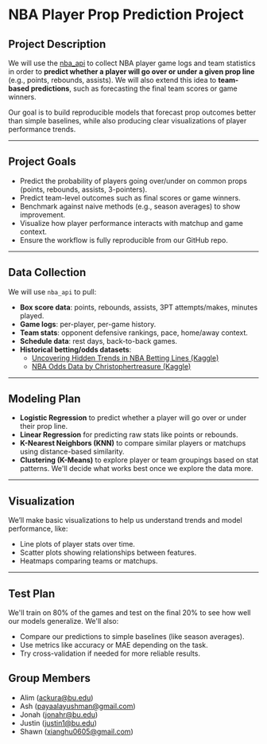 # NBA Player Prop Prediction Project

## Project Description
We will use the [nba_api](https://github.com/swar/nba_api) to collect NBA player game logs and team statistics in order to **predict whether a player will go over or under a given prop line** (e.g., points, rebounds, assists). We will also extend this idea to **team-based predictions**, such as forecasting the final team scores or game winners.

Our goal is to build reproducible models that forecast prop outcomes better than simple baselines, while also producing clear visualizations of player performance trends.

---

## Project Goals
- Predict the probability of players going over/under on common props (points, rebounds, assists, 3-pointers).
- Predict team-level outcomes such as final scores or game winners.
- Benchmark against naive methods (e.g., season averages) to show improvement.  
- Visualize how player performance interacts with matchup and game context.  
- Ensure the workflow is fully reproducible from our GitHub repo.

---

## Data Collection
We will use `nba_api` to pull:  
- **Box score data**: points, rebounds, assists, 3PT attempts/makes, minutes played.  
- **Game logs**: per-player, per-game history.  
- **Team stats**: opponent defensive rankings, pace, home/away context.  
- **Schedule data**: rest days, back-to-back games.
- **Historical betting/odds datasets**:
  - [Uncovering Hidden Trends in NBA Betting Lines (Kaggle)](https://www.kaggle.com/datasets/thedevastator/uncovering-hidden-trends-in-nba-betting-lines-20)
  - [NBA Odds Data by Christophertreasure (Kaggle)](https://www.kaggle.com/datasets/christophertreasure/nba-odds-data)

---

## Modeling Plan
- **Logistic Regression** to predict whether a player will go over or under their prop line.
- **Linear Regression** for predicting raw stats like points or rebounds.
- **K-Nearest Neighbors (KNN)** to compare similar players or matchups using distance-based similarity.
- **Clustering (K-Means)** to explore player or team groupings based on stat patterns.
We'll decide what works best once we explore the data more.

---

## Visualization
We’ll make basic visualizations to help us understand trends and model performance, like:
- Line plots of player stats over time.
- Scatter plots showing relationships between features.
- Heatmaps comparing teams or matchups.

---

## Test Plan
We'll train on 80% of the games and test on the final 20% to see how well our models generalize. We'll also:
- Compare our predictions to simple baselines (like season averages).
- Use metrics like accuracy or MAE depending on the task.
- Try cross-validation if needed for more reliable results.

## Group Members
- Alim (ackura@bu.edu)
- Ash (payaalayushman@gmail.com)
- Jonah (jonahr@bu.edu)
- Justin (justin1@bu.edu)
- Shawn (xianghu0605@gmail.com)
